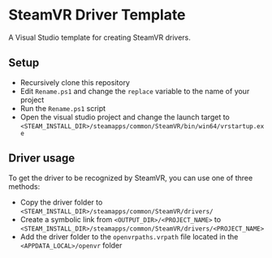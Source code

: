 # SteamVR Driver Template
A Visual Studio template for creating SteamVR drivers.

## Setup
- Recursively clone this repository
- Edit `Rename.ps1` and change the `replace` variable to the name of your project
- Run the `Rename.ps1` script
- Open the visual studio project and change the launch target to `<STEAM_INSTALL_DIR>/steamapps/common/SteamVR/bin/win64/vrstartup.exe`

## Driver usage
To get the driver to be recognized by SteamVR, you can use one of three methods:
- Copy the driver folder to `<STEAM_INSTALL_DIR>/steamapps/common/SteamVR/drivers/`
- Create a symbolic link from `<OUTPUT_DIR>/<PROJECT_NAME>` to `<STEAM_INSTALL_DIR>/steamapps/common/SteamVR/drivers/<PROJECT_NAME>`
- Add the driver folder to the `openvrpaths.vrpath` file located in the `<APPDATA_LOCAL>/openvr` folder

